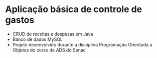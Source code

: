 # Aplicação básica de controle de gastos

* CRUD de receitas e despesas em Java
* Banco de dados MySQL
* Projeto desenvolvido durante a disciplina Programação Orientada a Objetos do curso de ADS do Senac
